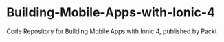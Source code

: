 


# Building-Mobile-Apps-with-Ionic-4
Code Repository for Building Mobile Apps with Ionic 4, published by Packt
